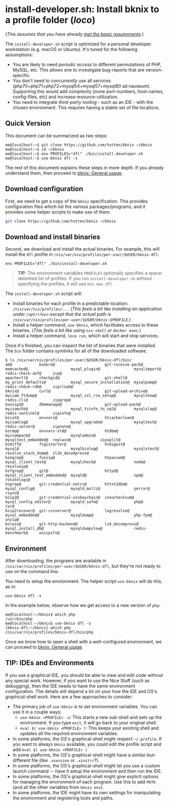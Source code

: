 # install-developer.sh: Install bknix to a profile folder (*loco*)

(*This assumes that you have already [met the basic requirements](requirements.md).*)

The `install-developer.sh` script is optimized for a personal developer workstation (e.g.  macOS or Ubuntu).
It's tuned for the following assumptions:

* You are likely to need *periodic access* to different permutations of PHP, MySQL, etc. This allows one to investigate
  bug-reports that are version-specific.
* You don't need to *concurrently* use all services (php70+php71+php72+mysql54+mysql57+mysql80 ad nauseum).
  Supporting this would add complexity (more port-numbers, host-names, config-files, etc) and increase 
  resource-utilization.
* You need to integrate *third-party tooling* - such as an IDE - with the chosen environment. This requires
  having a stable set of file locations.


## Quick Version

This document can be summarized as two steps:

```
me@localhost:~$ git clone https://github.com/totten/bknix ~/bknix
me@localhost:~$ cd ~/bknix
me@localhost:~$ env PROFILES="dfl" ./bin/install-developer.sh
me@localhost:~$ use-bknix dfl -s
```

The rest of this document explains these steps in more depth.  If you
already understand them, then proceed to [bknix: General usage](usage-loco.md).

## Download configuration

First, we need to get a copy of the `bknix` specification. This provides configuration files which list
the various packages/programs, and it provides some helper scripts to make use of them.

```bash
git clone https://github.com/totten/bknix ~/bknix
```

## Download and install binaries

Second, we download and install the actual binaries.  For example, this will install the `dfl` profile in
`/nix/var/nix/profiles/per-user/$USER/bknix-dfl`:

```
env PROFILES="dfl" ./bin/install-developer.sh
```

> __TIP__: The environment variables `PROFILES` optionally specifies a space-delimited list of profiles.  If you run
> `install-developer.sh` without specifying the profiles, it will use `min max dfl`.

The `install-developer.sh` script will:

* Install binaries for each profile in a predictable location: `/nix/var/nix/profiles/...`
  (*This feels a bit like installing an application under `/opt/<foo>` except that the actual path is `/nix/var/nix/profiles/per-user/$USER/bknix-$PROFILE`.*)
* Install a helper command, `use-bknix`, which facilitates access to these binaries.
  (*This feels a bit like using `nix-shell` or `docker exec`.*)
* Install a helper command, `loco run`, which will start and stop services.

Once it's finished, you can inspect the list of binaries that were installed.  The `bin` folder contains symlinks for
all of the downloaded software.

```
$ ls /nix/var/nix/profiles/per-user/$USER/bknix-dfl/bin/
ab@            bzmore@                      git-receive-pack@    memcached@                   mysql_plugin@               mysqlimport@         redis-check-aof@     zip@
apachectl@     checkgid@                    git-shell@           my_print_defaults@           mysql_secure_installation@  mysqlpump@           redis-check-rdb@     zipcloak@
bknix@         curl@                        git-upload-archive@  myisam_ftdump@               mysql_ssl_rsa_setup@        mysqlshow@           redis-cli@           zipgrep@
bunzip2@       dbmmanage@                   git-upload-pack@     myisamchk@                   mysql_tzinfo_to_sql@        mysqlslap@           redis-sentinel@      zipinfo@
bzcat@         envvars@                     htcacheclean@        myisamlog@                   mysql_upgrade@              mysqltest@           redis-server@        zipnote@
bzcmp@         envvars-std@                 htdbm@               myisampack@                  mysqladmin@                 mysqltest_embedded@  replace@             zipsplit@
bzdiff@        fcgistarter@                 htdigest@            mysql@                       mysqlbinlog@                mysqlxtest@          resolve_stack_dump@  zlib_decompress@
bzegrep@       funzip@                      htpasswd@            mysql_client_test@           mysqlcheck@                 node@                resolveip@
bzfgrep@       git@                         httpd@               mysql_client_test_embedded@  mysqld@                     npm@                 rotatelogs@
bzgrep@        git-credential-netrc@        httxt2dbm@           mysql_config@                mysqld_multi@               perror@              rsync@
bzip2@         git-credential-osxkeychain@  innochecksum@        mysql_config_editor@         mysqld_safe@                php@                 tar@
bzip2recover@  git-cvsserver@               logresolve@          mysql_embedded@              mysqldump@                  php-fpm@             unzip@
bzless@        git-http-backend@            lz4_decompress@      mysql_install_db@            mysqldumpslow@              redis-benchmark@     unzipsfx@
```

## Environment

After downloading, the programs are available in `/nix/var/nix/profiles/per-user/$USER/bknix-dfl`, but they're not ready to use on the command line.

You need to setup the environment. The helper script `use-bknix` will do this, as in:

```
use-bknix dfl -s
```

In the example below, observe how we get access to a new version of `php`:

```
me@localhost:~/bknix$ which php
/usr/bin/php
me@localhost:~/bknix$ use-bknix dfl -s
[bknix-dfl:~/bknix] which php
/nix/var/nix/profiles/bknix-dfl/bin/php
```

Once we know how to open a shell with a well-configured environment, we can proceed to [bknix: General usage](usage-loco.md).

## TIP: IDEs and Environments

If you use a graphical IDE, you should be able to view and edit code without any special work.  However, if you want to
use the Nice Stuff (such as debugging), then the IDE needs to have the same environment configuration.  The details
will depend a lot on your how the IDE and OS's graphical-shell work. Here are a few approaches to consider:

* The primary job of `use-bknix` is to set environment variables. You can use it in a couple ways:
    * `use-bknix <PROFILE> -s`: This starts a new sub-shell and sets up the environment. If you type `exit`, it will go back to your original shell.
    * `eval $( use-bknix <PROFILE> )`: This keeps your existing shell and updates all the required environment variables.
* In some platforms, the OS's graphical-shell might respect `~/.profile`. If you want to always `bknix` available, you could edit the profile script and add `eval $( use-bknix <PROFILE> )`
* In some platforms, the OS's graphical-shell might have a similar-but-different file (like `.xsession` or `.xinitrc`?).
* In some platforms, the OS's graphical-shell might let you use a custom launch command -- have it setup the environment and then run the IDE.
* In some platforms, the OS's graphical-shell might give explicit options for managing the environment of each program. Use this to add `PATH` (and all the other variables from `bknix env`).
* In some platforms, the IDE might have its own settings for manipulating the environment and registering tools and paths.
